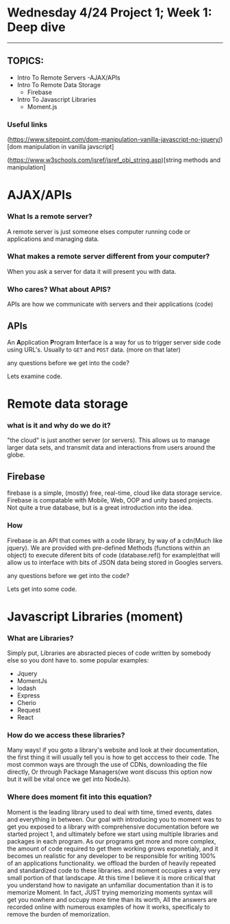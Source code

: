 # Wednesday 4/24 Project 1; Week 1: **Deep dive**
******
## TOPICS:
- Intro To Remote Servers
    -AJAX/APIs
- Intro To Remote Data Storage 
    - Firebase
- Intro To Javascript Libraries 
    - Moment.js

### Useful links
(https://www.sitepoint.com/dom-manipulation-vanilla-javascript-no-jquery/)[dom manipulation in vanilla javscript]

(https://www.w3schools.com/jsref/jsref_obj_string.asp)[string methods and manipulation]


# AJAX/APIs
### What Is a remote server?
A remote server is just someone elses computer running code or applications and managing data. 

### What makes a remote server different from your computer?
When you ask a server for data it will present you with data. 

### Who cares? What about APIS? 
APIs are how we communicate with servers and their applications (code)

## APIs
An **A**pplication **P**rogram **I**nterface is a way for us to trigger server side code using URL's. Usually to `GET` and `POST` data. (more on that later)

any questions before we get into the code?

Lets examine code.

# Remote data storage
### what is it and why do we do it?
"the cloud" is just another server (or servers). This allows us to manage larger data sets, and 
transmit data and interactions from users around the globe.

## Firebase
firebase is a simple, (mostly) free, real-time, cloud like data storage service. Firebase is compatable with Mobile, Web, OOP and unity based projects. Not quite a true database, but is a great introduction into the idea.

### How
Firebase is an API that comes with a code library, by way of a cdn(Much like jquery). We are provided with pre-defined Methods (functions within an object) to execute diferent bits of code (database.ref() for example)that will allow us to interface with bits of JSON data being stored in Googles servers. 

any questions before we get into the code?

Lets get into some code.

# Javascript Libraries (moment)
### What are Libraries?
Simply put, Libraries are absracted pieces of code written by somebody else so you dont have to. some popular examples:
- Jquery
- MomentJs
- lodash
- Express
- Cherio
- Request
- React

### How do we access these libraries?
Many ways! if you goto a library's website and look at their documentation, the first thing it will usually tell you is how to get acccess to their code. 
The most common ways are through the use of CDNs, downloading the file directly, Or through Package Managers(we wont discuss this option now but it will be vital once we get into NodeJs).

### Where does moment fit into this equation?
Moment is the leading library used to deal with time, timed events, dates and everything in between.
Our goal with introducing you to moment was to get you exposed to a library with comprehensive documentation before we started project 1, and ultimately before we start using multiple libraries and packages in each program.
As our programs get more and more complex, the amount of code required to get them working grows exponetialy, and it becomes un realistic for any developer to be responsible for writing 100% of an applications functionality. we offload the burden of heavily repeated and standardized code to these libraries. and moment occupies a very very small portion of that landscape. At this time I believe it is more critical that you understand how to navigate an unfamiliar documentation than it is to memorize Moment. In fact, JUST trying memorizing moments syntax will get you nowhere and occupy more time than its worth, All the answers are recorded online with numerous examples of how it works, specificaly to remove the burden of memorization.

